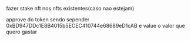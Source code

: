 fazer stake nft nos nfts existentes(caso nao estejam)

approve do token sendo sepender 0xBD947DDc1E8B4015b5ECEC410744e68689eD1cAB e value o valor que quero gastar
